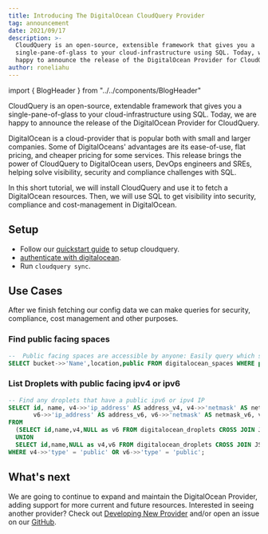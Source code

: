 ```yaml
---
title: Introducing The DigitalOcean CloudQuery Provider
tag: announcement
date: 2021/09/17
description: >-
  CloudQuery is an open-source, extensible framework that gives you a
  single-pane-of-glass to your cloud-infrastructure using SQL. Today, we are
  happy to announce the release of the DigitalOcean Provider for CloudQuery.
author: roneliahu
---
```


import { BlogHeader } from "../../components/BlogHeader"

<BlogHeader/>

CloudQuery is an open-source, extendable framework that gives you a single-pane-of-glass to your cloud-infrastructure using SQL. Today, we are happy to announce the release of the DigitalOcean Provider for CloudQuery.

DigitalOcean is a cloud-provider that is popular both with small and larger companies. Some of DigitalOceans' advantages are its ease-of-use, flat pricing, and cheaper pricing for some services. This release brings the power of CloudQuery to DigitalOcean users, DevOps engineers and SREs, helping solve visibility, security and compliance challenges with SQL.

In this short tutorial, we will install CloudQuery and use it to fetch a DigitalOcean resources. Then, we will use SQL to get visibility into security, compliance and cost-management in DigitalOcean.

## Setup

- Follow our [quickstart guide](docs/quickstart) to setup cloudquery.
- [authenticate with digitalocean](https://github.com/cloudquery/cloudquery/tree/main/plugins/source/digitalocean#authentication).
- Run `cloudquery sync`.

## Use Cases

After we finish fetching our config data we can make queries for security, compliance, cost management and other purposes.

### Find public facing spaces

```sql
--  Public facing spaces are accessible by anyone: Easily query which space is public facing in your account
SELECT bucket->>'Name',location,public FROM digitalocean_spaces WHERE public = true;
```

### List Droplets with public facing ipv4 or ipv6

```sql
-- Find any droplets that have a public ipv6 or ipv4 IP
SELECT id, name, v4->>'ip_address' AS address_v4, v4->>'netmask' AS netmask_v4, v4->>'gateway' AS gateway_v4,
       v6->>'ip_address' AS address_v6, v6->>'netmask' AS netmask_v6, v6->>'gateway' AS gateway_v6
FROM 
  (SELECT id,name,v4,NULL as v6 FROM digitalocean_droplets CROSS JOIN JSONB_ARRAY_ELEMENTS(digitalocean_droplets.networks->'v4') AS v4 
  UNION
  SELECT id,name,NULL as v4,v6 FROM digitalocean_droplets CROSS JOIN JSONB_ARRAY_ELEMENTS(digitalocean_droplets.networks->'v6') AS v6) AS union_v46
WHERE v4->>'type' = 'public' OR v6->>'type' = 'public';
```

## What's next

We are going to continue to expand and maintain the DigitalOcean Provider, adding support for more current and future resources. Interested in seeing another provider? Check out [Developing New Provider](/docs/developers/creating-new-plugin) and/or open an issue on our [GitHub](https://github.com/cloudquery/cloudquery).
